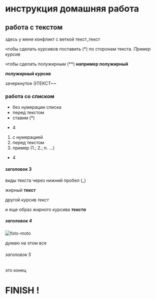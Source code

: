# инструкция домашняя работа

## работа с текстом
здесь у меня конфликт с веткой текст_текст

чтобы сделать курсивов поставить (*) по сторонам текста. *Пример курсив*

чтобы сделать полужирным (**) **например полужирный**

***полужирный курсив***

зачеркнутое (~~)~~ТЕКСТ~~

### работа со списком
* без нумерации списка
* перед текстом
* ставим (*)
+ 4

1. с нумерацией 
2. перед текстом
3. пример (1.; 2.; n. ...) 
+ 4
#### заголовок 3
виды текста через нижний пробел (_)

 жирный __текст__  

 другой курсив  _текст_ 

 и еще образ жирного курсива ___текста___

##### заголовок 4
![foto-moto](foto-moto.jpg)

думаю на этом все
###### заголовок 5
это конец 
 # FINISH !